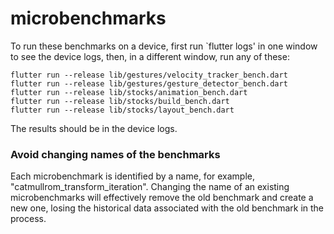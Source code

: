 # microbenchmarks

To run these benchmarks on a device, first run `flutter logs' in one
window to see the device logs, then, in a different window, run any of
these:

```
flutter run --release lib/gestures/velocity_tracker_bench.dart
flutter run --release lib/gestures/gesture_detector_bench.dart
flutter run --release lib/stocks/animation_bench.dart
flutter run --release lib/stocks/build_bench.dart
flutter run --release lib/stocks/layout_bench.dart
```

The results should be in the device logs.

### Avoid changing names of the benchmarks

Each microbenchmark is identified by a name, for example,
"catmullrom_transform_iteration". Changing the name of an existing
microbenchmarks will effectively remove the old benchmark and create a new one,
losing the historical data associated with the old benchmark in the process.
